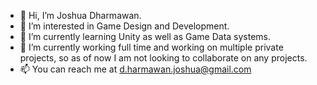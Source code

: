 - 👋 Hi, I’m Joshua Dharmawan.
- 👀 I’m interested in Game Design and Development.
- 🌱 I’m currently learning Unity as well as Game Data systems.
- 💞️ I’m currently working full time and working on multiple private projects, so as of now I am not looking to collaborate on any projects.
- 📫 You can reach me at d.harmawan.joshua@gmail.com

<!---
jdharmawan/jdharmawan is a ✨ special ✨ repository because its `README.md` (this file) appears on your GitHub profile.
You can click the Preview link to take a look at your changes.
--->
